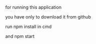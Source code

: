 for running this application

you have only to download it from github

run npm install in cmd

and npm start
